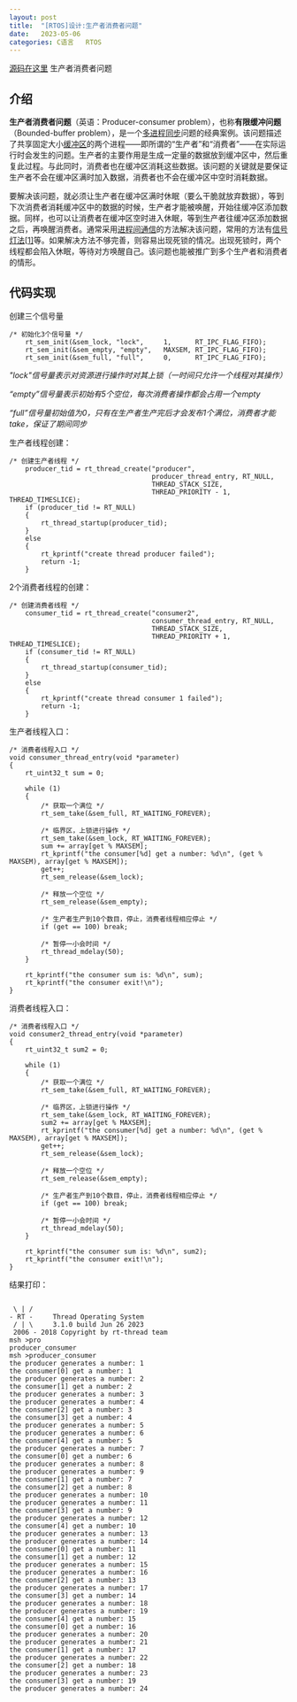 ```yaml
---
layout: post
title:  "[RTOS]设计:生产者消费者问题"
date:   2023-05-06
categories: C语言   RTOS
---
```


[源码在这里](https://github.com/yuuuuuuan/producer_consumer)	生产者消费者问题

## 介绍

**生产者消费者问题**（英语：Producer-consumer problem），也称**有限缓冲问题**（Bounded-buffer problem），是一个[多进程](https://zh.wikipedia.org/wiki/多进程)[同步](https://zh.wikipedia.org/wiki/同步)问题的经典案例。该问题描述了共享固定大小[缓冲区](https://zh.wikipedia.org/wiki/缓冲区)的两个进程——即所谓的“生产者”和“消费者”——在实际运行时会发生的问题。生产者的主要作用是生成一定量的数据放到缓冲区中，然后重复此过程。与此同时，消费者也在缓冲区消耗这些数据。该问题的关键就是要保证生产者不会在缓冲区满时加入数据，消费者也不会在缓冲区中空时消耗数据。

要解决该问题，就必须让生产者在缓冲区满时休眠（要么干脆就放弃数据），等到下次消费者消耗缓冲区中的数据的时候，生产者才能被唤醒，开始往缓冲区添加数据。同样，也可以让消费者在缓冲区空时进入休眠，等到生产者往缓冲区添加数据之后，再唤醒消费者。通常采用[进程间通信](https://zh.wikipedia.org/wiki/进程间通信)的方法解决该问题，常用的方法有[信号灯法](https://zh.wikipedia.org/wiki/信号量)[[1\]](https://zh.wikipedia.org/zh-hans/生产者消费者问题#cite_note-1)等。如果解决方法不够完善，则容易出现死锁的情况。出现死锁时，两个线程都会陷入休眠，等待对方唤醒自己。该问题也能被推广到多个生产者和消费者的情形。

## 代码实现

创建三个信号量

```
/* 初始化3个信号量 */
    rt_sem_init(&sem_lock, "lock",     1,      RT_IPC_FLAG_FIFO);
    rt_sem_init(&sem_empty, "empty",   MAXSEM, RT_IPC_FLAG_FIFO);
    rt_sem_init(&sem_full, "full",     0,      RT_IPC_FLAG_FIFO);
```

*"lock"信号量表示对资源进行操作时对其上锁（一时间只允许一个线程对其操作）*

*“empty”信号量表示初始有5个空位，每次消费者操作都会占用一个empty*

*“full”信号量初始值为0，只有在生产者生产完后才会发布1个满位，消费者才能take，保证了期间同步*

生产者线程创建：

```
/* 创建生产者线程 */
    producer_tid = rt_thread_create("producer",
                                    producer_thread_entry, RT_NULL,
                                    THREAD_STACK_SIZE,
                                    THREAD_PRIORITY - 1, THREAD_TIMESLICE);
    if (producer_tid != RT_NULL)
    {
        rt_thread_startup(producer_tid);
    }
    else
    {
        rt_kprintf("create thread producer failed");
        return -1;
    }
```

2个消费者线程的创建：

```
/* 创建消费者线程 */
    consumer_tid = rt_thread_create("consumer2",
                                    consumer_thread_entry, RT_NULL,
                                    THREAD_STACK_SIZE,
                                    THREAD_PRIORITY + 1, THREAD_TIMESLICE);
    if (consumer_tid != RT_NULL)
    {
        rt_thread_startup(consumer_tid);
    }
    else
    {
        rt_kprintf("create thread consumer 1 failed");
        return -1;
    }
```

生产者线程入口：

```
/* 消费者线程入口 */
void consumer_thread_entry(void *parameter)
{
    rt_uint32_t sum = 0;

    while (1)
    {
        /* 获取一个满位 */
        rt_sem_take(&sem_full, RT_WAITING_FOREVER);

        /* 临界区，上锁进行操作 */
        rt_sem_take(&sem_lock, RT_WAITING_FOREVER);
        sum += array[get % MAXSEM];
        rt_kprintf("the consumer[%d] get a number: %d\n", (get % MAXSEM), array[get % MAXSEM]);
        get++;
        rt_sem_release(&sem_lock);

        /* 释放一个空位 */
        rt_sem_release(&sem_empty);

        /* 生产者生产到10个数目，停止，消费者线程相应停止 */
        if (get == 100) break;

        /* 暂停一小会时间 */
        rt_thread_mdelay(50);
    }

    rt_kprintf("the consumer sum is: %d\n", sum);
    rt_kprintf("the consumer exit!\n");
}
```

消费者线程入口：

```
/* 消费者线程入口 */
void consumer2_thread_entry(void *parameter)
{
    rt_uint32_t sum2 = 0;

    while (1)
    {
        /* 获取一个满位 */
        rt_sem_take(&sem_full, RT_WAITING_FOREVER);

        /* 临界区，上锁进行操作 */
        rt_sem_take(&sem_lock, RT_WAITING_FOREVER);
        sum2 += array[get % MAXSEM];
        rt_kprintf("the consumer[%d] get a number: %d\n", (get % MAXSEM), array[get % MAXSEM]);
        get++;
        rt_sem_release(&sem_lock);

        /* 释放一个空位 */
        rt_sem_release(&sem_empty);

        /* 生产者生产到10个数目，停止，消费者线程相应停止 */
        if (get == 100) break;

        /* 暂停一小会时间 */
        rt_thread_mdelay(50);
    }

    rt_kprintf("the consumer sum is: %d\n", sum2);
    rt_kprintf("the consumer exit!\n");
}
```

结果打印：

```

 \ | /
- RT -     Thread Operating System
 / | \     3.1.0 build Jun 26 2023
 2006 - 2018 Copyright by rt-thread team
msh >pro
producer_consumer
msh >producer_consumer
the producer generates a number: 1
the consumer[0] get a number: 1
the producer generates a number: 2
the consumer[1] get a number: 2
the producer generates a number: 3
the producer generates a number: 4
the consumer[2] get a number: 3
the consumer[3] get a number: 4
the producer generates a number: 5
the producer generates a number: 6
the consumer[4] get a number: 5
the producer generates a number: 7
the consumer[0] get a number: 6
the producer generates a number: 8
the producer generates a number: 9
the consumer[1] get a number: 7
the consumer[2] get a number: 8
the producer generates a number: 10
the producer generates a number: 11
the consumer[3] get a number: 9
the producer generates a number: 12
the consumer[4] get a number: 10
the producer generates a number: 13
the producer generates a number: 14
the consumer[0] get a number: 11
the consumer[1] get a number: 12
the producer generates a number: 15
the producer generates a number: 16
the consumer[2] get a number: 13
the producer generates a number: 17
the consumer[3] get a number: 14
the producer generates a number: 18
the producer generates a number: 19
the consumer[4] get a number: 15
the consumer[0] get a number: 16
the producer generates a number: 20
the producer generates a number: 21
the consumer[1] get a number: 17
the producer generates a number: 22
the consumer[2] get a number: 18
the producer generates a number: 23
the consumer[3] get a number: 19
the producer generates a number: 24
```

